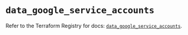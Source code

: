 # `data_google_service_accounts`

Refer to the Terraform Registry for docs: [`data_google_service_accounts`](https://registry.terraform.io/providers/hashicorp/google/6.30.0/docs/data-sources/service_accounts).
